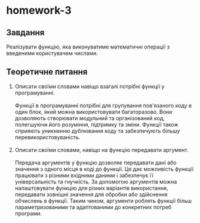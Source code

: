 # homework-3

## Завдання

Реалізувати функцію, яка виконуватиме математичні операції з введеними користувачем числами.

## Теоретичне питання

1. Описати своїми словами навіщо взагалі потрібні функції у програмуванні.
   <br><br>
   Функції в програмуванні потрібні для групування пов'язаного коду в один блок, який можна використовувати багаторазово. Вони дозволяють створювати модульний та організований код, полегшуючи його розуміння, підтримку та зміни. Функції також сприяють уникненню дублювання коду та забезпечують більшу перевикористовуваність.
   <br><br>
2. Описати своїми словами, навіщо на функцію передавати аргумент.
   <br><br>
   Передача аргументів у функцію дозволяє передавати дані або значення з одного місця в коді до функції. Це дає можливість функції працювати з різними вхідними даними і забезпечує її універсальність та гнучкість. За допомогою аргументів можна налаштовувати функцію для різних варіантів використання, передавати зовнішні значення для обробки або здійснення обчислень в функції. Таким чином, аргументи роблять функції більш параметризованими та адаптованими до конкретних потреб програми.